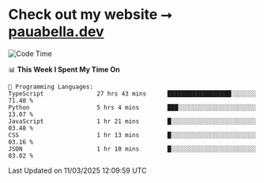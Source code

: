 # Check out my website ⭢ [pauabella.dev](https://pauabella.dev)

<!--START_SECTION:waka-->
![Code Time](http://img.shields.io/badge/Code%20Time-4%2C188%20hrs%2024%20mins-blue)

📊 **This Week I Spent My Time On** 

```text
💬 Programming Languages: 
TypeScript               27 hrs 43 mins      ██████████████████░░░░░░░   71.40 % 
Python                   5 hrs 4 mins        ███░░░░░░░░░░░░░░░░░░░░░░   13.07 % 
JavaScript               1 hr 21 mins        █░░░░░░░░░░░░░░░░░░░░░░░░   03.48 % 
CSS                      1 hr 13 mins        █░░░░░░░░░░░░░░░░░░░░░░░░   03.16 % 
JSON                     1 hr 10 mins        █░░░░░░░░░░░░░░░░░░░░░░░░   03.02 % 
```


 Last Updated on 11/03/2025 12:09:59 UTC
<!--END_SECTION:waka-->
